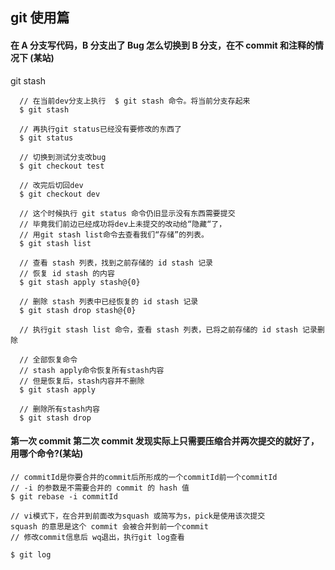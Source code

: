 ## git 使用篇

#### 在 A 分支写代码，B 分支出了 Bug 怎么切换到 B 分支，在不 commit 和注释的情况下 (某站)

git stash

```
  // 在当前dev分支上执行  $ git stash 命令。将当前分支存起来
  $ git stash

  // 再执行git status已经没有要修改的东西了
  $ git status

  // 切换到测试分支改bug
  $ git checkout test

  // 改完后切回dev
  $ git checkout dev

  // 这个时候执行 git status 命令仍旧显示没有东西需要提交
  // 毕竟我们前边已经成功将dev上未提交的改动给“隐藏“了，
  // 用git stash list命令去查看我们“存储”的列表。
  $ git stash list

  // 查看 stash 列表，找到之前存储的 id stash 记录
  // 恢复 id stash 的内容
  $ git stash apply stash@{0}

  // 删除 stash 列表中已经恢复的 id stash 记录
  $ git stash drop stash@{0}

  // 执行git stash list 命令，查看 stash 列表，已将之前存储的 id stash 记录删除

  // 全部恢复命令
  // stash apply命令恢复所有stash内容
  // 但是恢复后，stash内容并不删除
  $ git stash apply

  // 删除所有stash内容
  $ git stash drop
```

#### 第一次 commit 第二次 commit 发现实际上只需要压缩合并两次提交的就好了，用哪个命令?(某站)

```
// commitId是你要合并的commit后所形成的一个commitId前一个commitId
// -i 的参数是不需要合并的 commit 的 hash 值
$ git rebase -i commitId

// vi模式下，在合并到前面改为squash 或简写为s，pick是使用该次提交
squash 的意思是这个 commit 会被合并到前一个commit
// 修改commit信息后 wq退出，执行git log查看

$ git log
```
